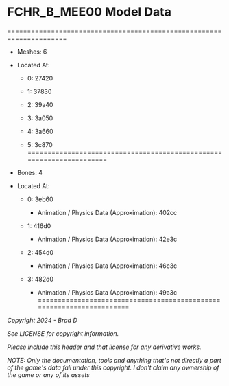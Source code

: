 # FCHR_B_MEE00 Model Data
=====================================================================

* Meshes: 6

* Located At:

  * 0: 27420

  * 1: 37830

  * 2: 39a40

  * 3: 3a050

  * 4: 3a660

  * 5: 3c870
=====================================================================

* Bones: 4

* Located At:

  * 0: 3eb60

    * Animation / Physics Data (Approximation): 402cc

  * 1: 416d0

    * Animation / Physics Data (Approximation): 42e3c

  * 2: 454d0

    * Animation / Physics Data (Approximation): 46c3c

  * 3: 482d0

    * Animation / Physics Data (Approximation): 49a3c
=====================================================================

*Copyright 2024 - Brad D*

*See LICENSE for copyright information.*

*Please include this header and that license for any derivative works.*

*NOTE: Only the documentation, tools and anything that's not directly a part of the game's data fall under this copyright. I don't claim any ownership of the game or any of its assets*
